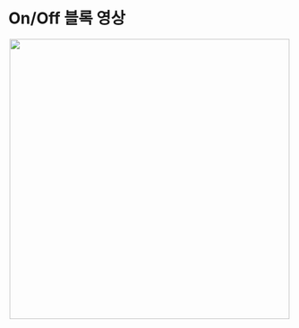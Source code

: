 # On/Off 블록 영상
<p align ="center">
  <img src = "https://github.com/user-attachments/assets/db6f3371-375e-4417-936c-2f4c4855c878" width = 500px>
</p>

